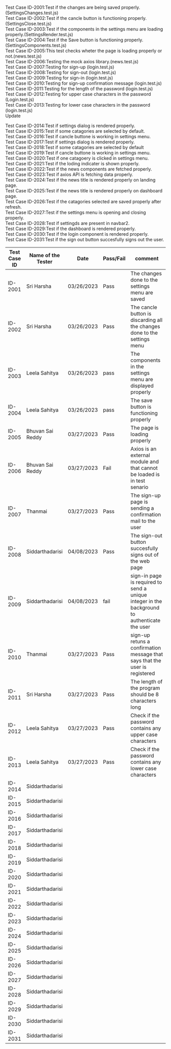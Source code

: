 Test Case ID-2001:Test if the changes are being saved properly.(SettingsChanges.test.js)<br>
Test Case ID-2002:Test if the cancle button is functioning properly.(SettingsClose.test.js)<br>
Test Case ID-2003:Test if the components in the settings menu are loading properly.(SettingsRender.test.js)<br>
Test Case ID-2004:Test if the Save button is functioning properly.(SettingsComponents.test.js)<br>
Test Case ID-2005:This test checks wheter the page is loading properly or not.(news.test.js) <br>
Test Case ID-2006:Testing the mock axios library.(news.test.js)<br>
Test Case ID-2007:Testing for sign-up (login.test.js)<br>
Test Case ID-2008:Testing for sign-out (login.test.js)<br>
Test Case ID-2009:Testing for sign-in (login.test.js)<br>
Test Case ID-2010:Testing for sign-up confirmation message (login.test.js)<br>
Test Case ID-2011:Testing for the length of the password (login.test.js)<br>
Test Case ID-2012:Testing for upper case characters in the password (Login.test.js)<br>
Test Case ID-2013:Testing for lower case characters in the password (login.test.js)<br>
Update<br>

Test Case ID-2014:Test if settings dialog is rendered properly.<br>
Test Case ID-2015:Test if some catagories are selected by default.<br>
Test Case ID-2016:Test if cancle buttone is working in settings menu.<br>
Test Case ID-2017:Test if settings dialog is rendered properly.<br>
Test Case ID-2018:Test if some catagories are selected by default<br>
Test Case ID-2019:Test if cancle buttone is working in settings menu.<br>
Test Case ID-2020:Test if one catagoery is clicked in settings menu.<br>
Test Case ID-2021:Test if the loding indicater is shown properly.<br>
Test Case ID-2022:Test if the news components are fetched properly.<br>
Test Case ID-2023:Test if axios API is fetching data properly.<br>
Test Case ID-2024:Test if the news title is rendered properly on landing page.<br>
Test Case ID-2025:Test if the news title is rendered properly on dashboard page.<br>
Test Case ID-2026:Test if the catagories selected are saved properly after refresh.<br>
Test Case ID-2027:Test if the settings menu is opening and closing properly.<br>
Test Case ID-2028:Test if settingds are present in navbar2.<br>
Test Case ID-2029:Test if the dashboard is rendered properly.<br>
Test Case ID-2030:Test if the login component is rendered properly.<br>	
Test Case ID-2031:Test if the sign out button succesfully signs out the user.<br>

| Test Case ID | Name of the Tester |Date| Pass/Fail | comment |
|---|---|---|---|---|
|ID-2001|Sri Harsha|03/26/2023|Pass|The changes done to the settings menu are saved|
|ID-2002|Sri Harsha|03/26/2023|Pass|The cancle button is discarding all the changes done to the settings menu|
|ID-2003|Leela Sahitya|03/26/2023|pass|The components in the settings menu are displayed properly|
|ID-2004|Leela Sahitya|03/26/2023|pass|The save button is functioning properly|
|ID-2005|Bhuvan Sai Reddy|03/27/2023|Pass|The page is loading properly|
|ID-2006|Bhuvan Sai Reddy|03/27/2023|Fail|Axios is an external module and that cannot be loaded is in test senario|
|ID-2007|Thanmai|03/27/2023|Pass|The sign-up page is sending a confirmation mail to the user|
|ID-2008|Siddarthadarisi|04/08/2023|Pass|The sign-out button succesfully signs out of the web page|
|ID-2009|Siddarthadarisi|04/08/2023|fail|sign-in page is required to send a unique integer in the background to authenticate the user|
|ID-2010|Thanmai|03/27/2023|Pass|sign-up retuns a confirmation message that says that the user is registered|
|ID-2011|Sri Harsha|03/27/2023|Pass|The length of the program should be 8 characters long|
|ID-2012|Leela Sahitya|03/27/2023|Pass|Check if the password contains any upper case characters|
|ID-2013|Leela Sahitya|03/27/2023|Pass|Check if the password contains any lower case characters|
|ID-2014|Siddarthadarisi||||
|ID-2015|Siddarthadarisi||||
|ID-2016|Siddarthadarisi||||
|ID-2017|Siddarthadarisi||||
|ID-2018|Siddarthadarisi||||
|ID-2019|Siddarthadarisi||||
|ID-2020|Siddarthadarisi||||
|ID-2021|Siddarthadarisi||||
|ID-2022|Siddarthadarisi||||
|ID-2023|Siddarthadarisi||||
|ID-2024|Siddarthadarisi||||
|ID-2025|Siddarthadarisi||||
|ID-2026|Siddarthadarisi||||
|ID-2027|Siddarthadarisi||||
|ID-2028|Siddarthadarisi||||
|ID-2029|Siddarthadarisi||||
|ID-2030|Siddarthadarisi||||
|ID-2031|Siddarthadarisi||||


